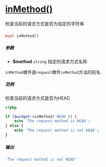 [inMethod()](http://twinh.github.com/widget/api/inMethod)
=========================================================

检查当前的请求方式是否为指定的字符串

### 
```php
bool inMethod()
```

##### 参数
* **$method** `string` 指定的请求方式名称


`inMethod`微件是`request`微件`inMethod`方法的别名.


##### 范例
检查当前的请求方式是否为HEAD
```php
<?php

if ($widget->inMethod('HEAD')) {
    echo 'The request method is HEAD';
} else {
    echo 'The request method is not HEAD';
}
```
##### 输出
```php
'The request method is not HEAD'
```
